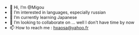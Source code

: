 - 👋 Hi, I’m @Migou
- 👀 I’m interested in languages, especially russian
- 🌱 I’m currently learning Japanese
- 💞️ I’m looking to collaborate on ... well I don't have time by now
- 📫 How to reach me : hxaosa@yahoo.fr

<!---
Migou/Migou is a ✨ special ✨ repository because its `README.md` (this file) appears on your GitHub profile.
You can click the Preview link to take a look at your changes.
--->
